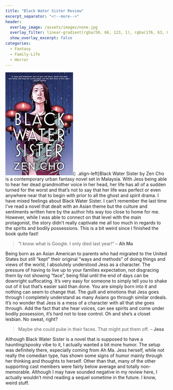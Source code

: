 ```yaml
---
title: "Black Water Sister Review"
excerpt_separator: "<!--more-->"
header:
  overlay_image: /assets/images/none.jpg
  overlay_filter: linear-gradient(rgba(50, 66, 123, 1), rgba(176, 63, 80, 1))
  show_overlay_excerpt: false
categories:
  - Fantasy
  - Family-Life
  - Horror
---
```

![black-water-sister-cover](/assets/images/black-water-sister.jpg){: .align-left}Black Water Sister by Zen Cho is a contemporary urban fantasy novel set in Malaysia. With Jess being able to hear her dead grandmother voice in her head, her life has all of a sudden turned for the worst and that’s not to say that her life was perfect or even anywhere near that to begin with prior to all the ghost and spirit drama. I have mixed feelings about Black Water Sister. I can’t remember the last time I’ve read a novel that dealt with an Asian theme but the culture and sentiments written here by the author hits way too close to home for me. However, while I was able to connect on that level with the main protagonist, the story didn’t really captivate me all too much in regards to the spirits and bodily possessions. This is a bit weird since I finished the book quite fast!

>“I know what is Google. I only died last year!” – **Ah Ma**

Being born as an Asian American to parents who had migrated to the United States but still “kept” their original “ways and methods” of doing things and views of the world, I absolutely understood Jess as a character. The pressure of having to live up to your families expectation, not disgracing them by not showing “face”, being filial until the end of days can be downright suffocating. It’s very easy for someone to simply tell you to shake out of it but that’s easier said than done. You are simply born into it and nothing can seem to change that. The guilt and emotions that Jess goes through I completely understand as many Asians go through similar ordeals. It’s no wonder that Jess is a mess of a character with all that she goes through. Add the fact that she hear voices, can see spirits and come under bodily possession, it’s hard not to lose control. Oh and she’s a closet lesbian. No sweat, right?

>Maybe she could puke in their faces. That might put them off. – **Jess**

Although Black Water Sister is a novel that is supposed to have a haunting/spooky vibe to it, I actually wanted a bit more humor. The setup was definitely there, especially coming from Ah Ma. Jess herself, while not really the comedian type, has shown some signs of humor mainly through her thinking and thoughts to herself. Other than that, many of the other supporting cast members were fairly below average and totally non-memorable. Although I may have sounded negative in my review here, I actually wouldn’t mind reading a sequel sometime in the future. I know, weird stuff.